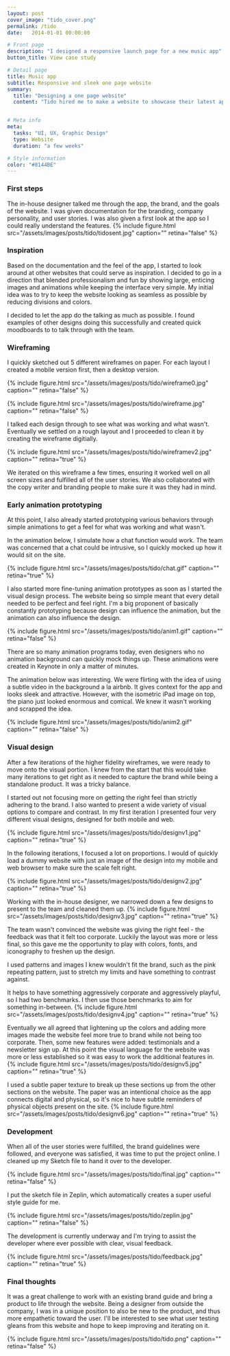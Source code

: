 ```yaml
---
layout: post
cover_image: "tido_cover.png"
permalink: /tido
date:   2014-01-01 00:00:00

# Front page
description: "I designed a responsive launch page for a new music app" # Supports Markdown format
button_title: View case study 

# Detail page
title: Music app
subtitle: Responsive and sleek one page website
summary: 
  title: "Designing a one page website"
  content: "Tido hired me to make a website to showcase their latest app. The company wanted to focus on enticing potential users with a sleek, professional interface to show off the app. The company had an established brand that I needed to adhere to, but as this was a new product I was given some freedom to explore."


# Meta info
meta:
  tasks: "UI, UX, Graphic Design"
  type: Website
  duration: "a few weeks"

# Style information
color: "#8144BE"
---
```


### First steps
The in-house designer talked me through the app, the brand, and the goals of the website. I was given documentation for the branding, company personality, and user stories. I was also given a first look at the app so I could really understand the features.
{% include figure.html src="/assets/images/posts/tido/tidosent.jpg" caption="" retina="false" %}

### Inspiration
Based on the documentation and the feel of the app, I started to look around at other websites that could serve as inspiration. I decided to go in a direction that blended professionalism and fun by showing large, enticing images and animations while keeping the interface very simple. My initial idea was to try to keep the website looking as seamless as possible by reducing divisions and colors.

I decided to let the app do the talking as much as possible. I found examples of other designs doing this successfully and created quick moodboards to to talk through with the team.

### Wireframing

I quickly sketched out 5 different wireframes on paper. For each layout I created a mobile version first, then a desktop version.

{% include figure.html src="/assets/images/posts/tido/wireframe0.jpg" caption="" retina="false" %}

{% include figure.html src="/assets/images/posts/tido/wireframe.jpg" caption="" retina="false" %}

I talked each design through to see what was working and what wasn't. Eventually we settled on a rough layout and I proceeded to clean it by creating the wireframe digitially.

{% include figure.html src="/assets/images/posts/tido/wireframev2.jpg" caption="" retina="true" %}

We iterated on this wireframe a few times, ensuring it worked well on all screen sizes and fulfilled all of the user stories. We also collaborated with the copy writer and branding people to make sure it was they had in mind.

### Early animation prototyping
At this point, I also already started prototyping various behaviors through simple animations to get a feel for what was working and what wasn't.

In the animation below, I simulate how a chat function would work. The team was concerned that a chat could be intrusive, so I quickly mocked up how it would sit on the site.

{% include figure.html src="/assets/images/posts/tido/chat.gif" caption="" retina="true" %}

I also started more fine-tuning animation prototypes as soon as I started the visual design process. The website being so simple meant that every detail needed to be perfect and feel right. I'm a big proponent of basically constantly prototyping because design can influence the animation, but the animation can also influence the design.

{% include figure.html src="/assets/images/posts/tido/anim1.gif" caption="" retina="false" %}

There are so many animation programs today, even designers who no animation background can quickly mock things up. These animations were created in Keynote in only a matter of minutes.

The animation below was interesting. We were flirting with the idea of using a subtle video in the background a la airbnb. It gives context for the app and looks sleek and attractive. However, with the isometric iPad image on top, the piano just looked enormous and comical. We knew it wasn't working and scrapped the idea.

{% include figure.html src="/assets/images/posts/tido/anim2.gif" caption="" retina="false" %}

### Visual design
After a few iterations of the higher fidelity wireframes, we were ready to move onto the visual portion. I knew from the start that this would take many iterations to get right as it needed to capture the brand while being a standalone product. It was a tricky balance. 

I started out not focusing more on getting the right feel than strictly adhering to the brand. I also wanted to present a wide variety of visual options to compare and contrast. In my first iteration I presented four very different visual designs, designed for both mobile and web.

{% include figure.html src="/assets/images/posts/tido/designv1.jpg" caption="" retina="true" %}

In the following iterations, I focused a lot on proportions. I would of quickly load a dummy website with just an image of the design into my mobile and web browser to make sure the scale felt right.

{% include figure.html src="/assets/images/posts/tido/designv2.jpg" caption="" retina="true" %}

Working with the in-house designer, we narrowed down a few designs to present to the team and cleaned them up.
{% include figure.html src="/assets/images/posts/tido/designv3.jpg" caption="" retina="true" %}

The team wasn't convinced the website was giving the right feel - the feedback was that it felt too corporate. Luckily the layout was more or less final, so this gave me the opportunity to play with colors, fonts, and iconography to freshen up the design.

I used patterns and images I knew wouldn't fit the brand, such as the pink repeating pattern, just to stretch my limits and have something to contrast against.

 It helps to have something aggressively corporate and aggressively playful, so I had two benchmarks. I then use those benchmarks to aim for something in-between.
{% include figure.html src="/assets/images/posts/tido/designv4.jpg" caption="" retina="true" %}

Eventually we all agreed that lightening up the colors and adding more images made the website feel more true to brand while not being too corporate. Then, some new features were added: testimonials and a newsletter sign up. At this point the visual language for the website was more or less established so it was easy to work the additional features in.
{% include figure.html src="/assets/images/posts/tido/designv5.jpg" caption="" retina="true" %}

I used a subtle paper texture to break up these sections up from the other sections on the website. The paper was an intentional choice as the app connects digital and physical, so it's nice to have subtle reminders of physical objects present on the site.
{% include figure.html src="/assets/images/posts/tido/designv6.jpg" caption="" retina="true" %}

### Development

When all of the user stories were fulfilled, the brand guidelines were followed, and everyone was satisfied, it was time to put the project online. I cleaned up my Sketch file to hand it over to the developer.

{% include figure.html src="/assets/images/posts/tido/final.jpg" caption="" retina="false" %}


I put the sketch file in Zeplin, which automatically creates a super useful style guide for me.

{% include figure.html src="/assets/images/posts/tido/zeplin.jpg" caption="" retina="false" %}

The development is currently underway and I'm trying to assist the developer where ever possible with clear, visual feedback.

{% include figure.html src="/assets/images/posts/tido/feedback.jpg" caption="" retina="true" %}

### Final thoughts
It was a great challenge to work with an existing brand guide and bring a product to life through the website. Being a designer from outside the company, I was in a unique position to also be new to the product, and thus more empathetic toward the user. I'll be interested to see what user testing gleans from this website and hope to keep improving and iterating on it.

{% include figure.html src="/assets/images/posts/tido/tido.png" caption="" retina="false" %}

